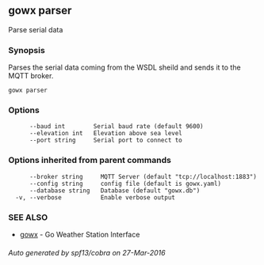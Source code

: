 ## gowx parser

Parse serial data

### Synopsis


Parses the serial data coming from the WSDL sheild and sends it to the MQTT broker.

```
gowx parser
```

### Options

```
      --baud int        Serial baud rate (default 9600)
      --elevation int   Elevation above sea level
      --port string     Serial port to connect to
```

### Options inherited from parent commands

```
      --broker string     MQTT Server (default "tcp://localhost:1883")
      --config string     config file (default is gowx.yaml)
      --database string   Database (default "gowx.db")
  -v, --verbose           Enable verbose output
```

### SEE ALSO
* [gowx](gowx.md)	 - Go Weather Station Interface

###### Auto generated by spf13/cobra on 27-Mar-2016
